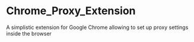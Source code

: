 # Chrome_Proxy_Extension
A simplistic extension for Google Chrome allowing to set up proxy settings inside the browser
